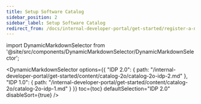 ```yaml
---
title: Setup Software Catalog
sidebar_position: 2
sidebar_label: Setup Software Catalog
redirect_from: /docs/internal-developer-portal/get-started/register-a-new-software-component
---
```


import DynamicMarkdownSelector from '@site/src/components/DynamicMarkdownSelector/DynamicMarkdownSelector';

<DynamicMarkdownSelector
  options={{
    "IDP 2.0": {
      path: "/internal-developer-portal/get-started/content/catalog-2o/catalog-2o-idp-2.md"
    },
    "IDP 1.0": {
      path: "/internal-developer-portal/get-started/content/catalog-2o/catalog-2o-idp-1.md"
    }
  }}
  toc={toc}
  defaultSelection="IDP 2.0"
  disableSort={true}
/>
